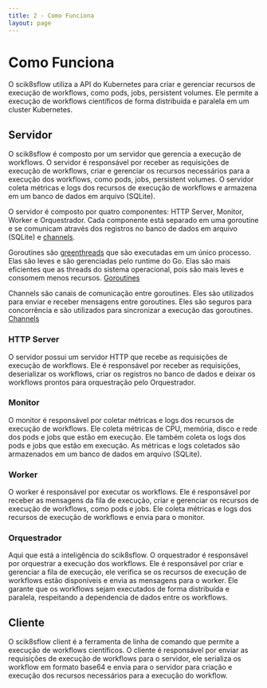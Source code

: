 ```yaml
---
title: 2 - Como Funciona
layout: page
---
```


# Como Funciona

O scik8sflow utiliza a API do Kubernetes para criar e gerenciar recursos de execução de workflows, como pods, jobs, persistent volumes. Ele permite a execução de workflows científicos de forma distribuída e paralela em um cluster Kubernetes.

## Servidor

O scik8sflow é composto por um servidor que gerencia a execução de workflows. O servidor é responsável por receber as requisições de execução de workflows, criar e gerenciar os recursos necessários para a execução dos workflows, como pods, jobs, persistent volumes. O servidor coleta métricas e logs dos recursos de execução de workflows e armazena em um banco de dados em arquivo (SQLite).

O servidor é composto por quatro componentes: HTTP Server, Monitor, Worker e Orquestrador. Cada componente está separado em uma goroutine e se comunicam através dos registros no banco de dados em arquivo (SQLite) e [channels](https://golang.org/doc/effective_go.html#channels).

Goroutines são [greenthreads](https://wikipedia.org/wiki/Green_threads) que são executadas em um único processo. Elas são leves e são gerenciadas pelo runtime do Go. Elas são mais eficientes que as threads do sistema operacional, pois são mais leves e consomem menos recursos. [Goroutines](https://golang.org/doc/effective_go.html#goroutines)

Channels são canais de comunicação entre goroutines. Eles são utilizados para enviar e receber mensagens entre goroutines. Eles são seguros para concorrência e são utilizados para sincronizar a execução das goroutines. [Channels](https://golang.org/doc/effective_go.html#channels)


### HTTP Server
O servidor possui um servidor HTTP que recebe as requisições de execução de workflows. Ele é responsável por receber as requisições, deserializar os workflows, criar os registros no banco de dados e deixar os workflows prontos para orquestração pelo Orquestrador.

### Monitor

O monitor é responsável por coletar métricas e logs dos recursos de execução de workflows. Ele coleta métricas de CPU, memória, disco e rede dos pods e jobs que estão em execução. Ele também coleta os logs dos pods e jobs que estão em execução. As métricas e logs coletados são armazenados em um banco de dados em arquivo (SQLite).

### Worker

O worker é responsável por executar os workflows. Ele é responsável por receber as mensagens da fila de execução, criar e gerenciar os recursos de execução de workflows, como pods e jobs. Ele coleta métricas e logs dos recursos de execução de workflows e envia para o monitor.

### Orquestrador

Aqui que está a inteligência do scik8sflow. O orquestrador é responsável por orquestrar a execução dos workflows. Ele é responsável por criar e gerenciar a fila de execução, ele verifica se os recursos de execução de workflows estão disponíveis e envia as mensagens para o worker. Ele garante que os workflows sejam executados de forma distribuída e paralela, respeitando a dependencia de dados entre os workflows.


## Cliente

O scik8sflow client é a ferramenta de linha de comando que permite a execução de workflows científicos. O cliente é responsável por enviar as requisições de execução de workflows para o servidor, ele serializa os workflow em formato base64 e envia para o servidor para criação e execução dos recursos necessários para a execução do workflow.


